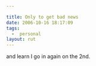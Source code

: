 ```yaml
---

title: Only to get bad news
date: 2006-10-16 18:17:09
tags:
  -  personal
layout: rut
---
```


and learn I go in again on the 2nd. 

